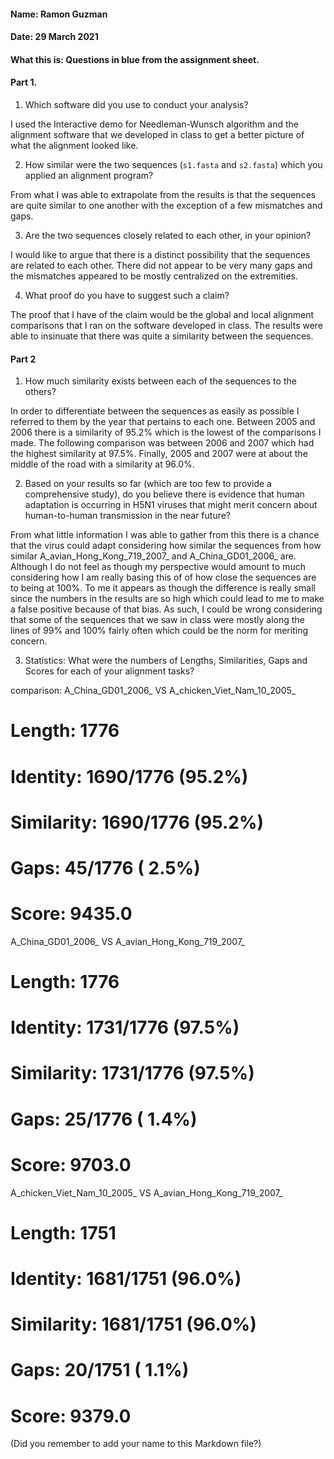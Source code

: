 #### Name: Ramon Guzman
#### Date: 29 March 2021
#### What this is: Questions in blue from the assignment sheet.

#### Part 1.


 1. Which software did you use to conduct your analysis?

I used the Interactive demo for Needleman-Wunsch algorithm and the alignment software
that we developed in class to get a better picture of what the alignment looked like.

 2. How similar were the two sequences (`s1.fasta` and `s2.fasta`) which you applied an alignment program?

 From what I was able to extrapolate from the results is that the sequences are quite
 similar to one another with the exception of a few mismatches and gaps.


 3. Are the two sequences closely related to each other, in your opinion?

I would like to argue that there is a distinct possibility that the sequences
are related to each other. There did not appear to be very many gaps and the mismatches
appeared to be mostly centralized on the extremities.


 4. What proof do you have to suggest such a claim?


 The proof that I have of the claim would be the global and local alignment comparisons
 that I ran on the software developed in class. The results were able to insinuate that
 there was quite a similarity between the sequences.




#### Part 2
 1. How much similarity exists between each of the sequences to the others?

In order to differentiate between the sequences as easily as possible I referred to them by the year that pertains to each one. Between 2005 and 2006 there is a similarity of 95.2% which is the lowest of the comparisons I made. The following comparison was between 2006 and 2007 which had the highest similarity at 97.5%. Finally, 2005 and 2007 were at about the middle of the road with a similarity at 96.0%.


 2. Based on your results so far (which are too few to provide a comprehensive study), do you believe there is evidence that human adaptation is occurring in H5N1 viruses that might merit concern about human-to-human transmission in the near future?


From what little information I was able to gather from this there is a chance that the virus could adapt considering how similar the sequences from how similar A_avian_Hong_Kong_719_2007_ and A_China_GD01_2006_ are. Although I do not feel as though my perspective would amount to much considering how I am really basing this of of how close the sequences are to being at 100%. To me it appears as though the difference is really small since the numbers in the results are so high which could lead to me to make a false positive because of that bias. As such, I could be wrong considering that some of the sequences that we saw in class were mostly along the lines of 99% and 100% fairly often which could be the norm for meriting concern.

 3. Statistics: What were the numbers of Lengths, Similarities, Gaps and Scores for each of your alignment tasks?

comparison:
A_China_GD01_2006_ VS A_chicken_Viet_Nam_10_2005_
# Length: 1776
# Identity:    1690/1776 (95.2%)
# Similarity:  1690/1776 (95.2%)
# Gaps:          45/1776 ( 2.5%)
# Score: 9435.0

A_China_GD01_2006_ VS A_avian_Hong_Kong_719_2007_
# Length: 1776
# Identity:    1731/1776 (97.5%)
# Similarity:  1731/1776 (97.5%)
# Gaps:          25/1776 ( 1.4%)
# Score: 9703.0

A_chicken_Viet_Nam_10_2005_ VS A_avian_Hong_Kong_719_2007_
# Length: 1751
# Identity:    1681/1751 (96.0%)
# Similarity:  1681/1751 (96.0%)
# Gaps:          20/1751 ( 1.1%)
# Score: 9379.0





(Did you remember to add your name to this Markdown file?)
